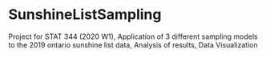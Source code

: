 # SunshineListSampling
Project for STAT 344  (2020 W1), Application of 3 different sampling models to the 2019 ontario sunshine list data, Analysis of results, Data Visualization

